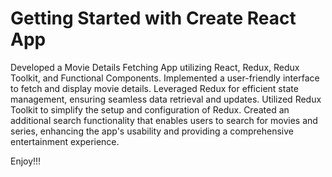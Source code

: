 # Getting Started with Create React App

Developed a Movie Details Fetching App utilizing React, Redux, Redux Toolkit, and Functional Components. Implemented a user-friendly interface to fetch and display movie details. Leveraged Redux for efficient state management, ensuring seamless data retrieval and updates. Utilized Redux Toolkit to simplify the setup and configuration of Redux. Created an additional search functionality that enables users to search for movies and series, enhancing the app's usability and providing a comprehensive entertainment experience.

Enjoy!!!
